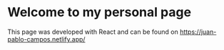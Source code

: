 # Welcome to my personal page

This page was developed with React and can be found on https://juan-pablo-campos.netlify.app/
